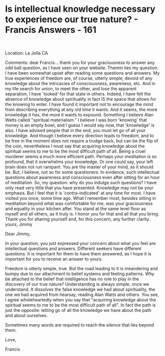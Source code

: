 # Is intellectual knowledge necessary to experience our true nature? - Francis Answers - 161

&nbsp;

Location: La Jolla CA&nbsp;

Comments: dear Francis... thank you for your graciousness to answer any odd ball question, as I have seen on your website. Therein lies my question. I have been somewhat upset after reading some questions and answers. My true experiences of freedom are, of course, utterly simple, devoid of any knowledge about the intricacies of consciousness, awareness, etc. And in my life search for union, to meet the other, and lose the apparent separation, I have 'looked' for that state in others. Indeed, I have felt the absence of knowledge about spirituality in fact IS the space that allows for the knowing to enter. I have found it important not to encourage the mind from describing everything at any old time it wants. And it seems, the more knowledge it has, the more it wants to expound. Something I believe Alan Watts called &quot;spiritual materialism.&quot; I believe I was born 'knowing' that money is an empty bowl, and I guess I would say now, that 'knowledge' is also. I have advised people that in the end, you must let go of all your knowledge. And though I believe every direction leads to freedom, and to be free in the moment does not require a trudge back, but can be the flip of the coin, nevertheless I must say that acquiring knowledge about the spiritual seems to me to be the most difficult path of all. Being a cruel murderer seems a much more efficient path. Perhaps your meditation is so profound, that it overwhelms your knowledge. Or one could say, your left brain does not run rampant. You are the master of your mind, as it should be. But, I believe, not so for some questioners. In evidence, such intellectual questions about awareness and consciousness even after sitting for an hour of meditation. So, my question: why do you indulge such questions? I have only read very little that you have presented. Knowledge may not be your emphasis. But I feel that it is 'contra-indicated' at any time for most. I have visited you once, some time ago. What I remember most, besides sitting in meditation beyond what was comfortable for me, was your graciousness and equality in your kitchen after. You stand at the same level floor as myself and all others, as it truly is. I honor you for that and all that you bring. Thank you for sharing yourself and, for this concern, any further clarity. yours, Jimmy

Dear Jimmy,

In your question, you just expressed your concern about what you feel are intellectual questions and answers. Different seekers have different questions. It is important for them to have them answered, as I hope it is important for you to receive an answer to yours.&nbsp;

Freedom is utterly simple, true. But the road leading to it is meandering and bumpy due to our attachment to belief systems and feeling patterns. Why be attached to the belief that intelligence has no role to play in the discovery of our true nature? Understanding is always simple, once we understand. It dissolves the false knowledge we had about spirituality, the one we had acquired from hearsay, reading Alan Watts and others. You see, I agree wholeheartedly when you say that &quot;acquiring knowledge about the spiritual seems to me to be the most difficult path of all&quot;. In fact the path is just the opposite: letting go of all the knowledge we have about the path and about ourselves.&nbsp;

Sometimes many words are required to reach the silence that lies beyond them.

Love,

Francis

&nbsp;




  








